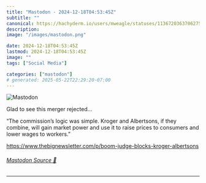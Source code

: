 ```yaml
---
title: "Mastodon - 2024-12-18T04:53:45Z"
subtitle: ""
canonical: https://hachyderm.io/users/mweagle/statuses/113672036370627512
description:
image: "/images/mastodon.png"

date: 2024-12-18T04:53:45Z
lastmod: 2024-12-18T04:53:45Z
image: ""
tags: ["Social Media"]

categories: ["mastodon"]
# generated: 2025-05-22T22:29:20-07:00
---
```

![Mastodon](/images/mastodon.png)

<p>Glad to see this merger rejected…</p><p>“The commission’s logic was simple. Kroger and Albertsons, if they combine, will gain market power and use it to raise prices to consumers and lower wages to workers.”</p><p><a href="https://www.thebignewsletter.com/p/boom-judge-blocks-kroger-albertsons" target="_blank" rel="nofollow noopener noreferrer" translate="no"><span class="invisible">https://www.</span><span class="ellipsis">thebignewsletter.com/p/boom-ju</span><span class="invisible">dge-blocks-kroger-albertsons</span></a></p>


###### [Mastodon Source 🐘](https://hachyderm.io/@mweagle/113672036370627512)

___

